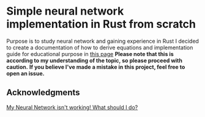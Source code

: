 # Simple neural network implementation in Rust from scratch

Purpose is to study neural network and gaining experience in Rust
I decided to create a documentation of how to derive equations and implementation guide for educational purpose in [this page](https://newbiecoderxd.github.io/simple-neural-network-in-rust/html/main.html)
**Please note that this is according to my understanding of the topic, so please proceed with caution.**
**If you believe I've made a mistake in this project, feel free to open an issue.**

## Acknowledgments
[My Neural Network isn't working! What should I do?](https://theorangeduck.com/page/neural-network-not-working)